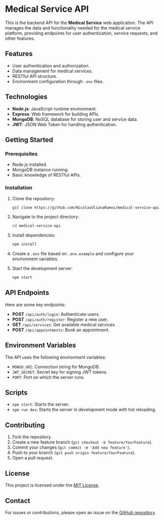 # Medical Service API

This is the backend API for the **Medical Service** web application. The API manages the data and functionality needed for the medical service platform, providing endpoints for user authentication, service requests, and other features.

## Features

- User authentication and authorization.
- Data management for medical services.
- RESTful API structure.
- Environment configuration through `.env` files.

## Technologies

- **Node.js**: JavaScript runtime environment.
- **Express**: Web framework for building APIs.
- **MongoDB**: NoSQL database for storing user and service data.
- **JWT**: JSON Web Token for handling authentication.

## Getting Started

### Prerequisites

- Node.js installed.
- MongoDB instance running.
- Basic knowledge of RESTful APIs.

### Installation

1. Clone the repository:
    ```bash
    git clone https://github.com/NicolasUlianaRamos/medical-service-api.git
    ```

2. Navigate to the project directory:
    ```bash
    cd medical-service-api
    ```

3. Install dependencies:
    ```bash
    npm install
    ```

4. Create a `.env` file based on `.env.example` and configure your environment variables.

5. Start the development server:
    ```bash
    npm start
    ```

## API Endpoints

Here are some key endpoints:

- **POST** `/api/auth/login`: Authenticate users.
- **POST** `/api/auth/register`: Register a new user.
- **GET** `/api/services`: Get available medical services.
- **POST** `/api/appointments`: Book an appointment.

## Environment Variables

The API uses the following environment variables:

- `MONGO_URI`: Connection string for MongoDB.
- `JWT_SECRET`: Secret key for signing JWT tokens.
- `PORT`: Port on which the server runs.

## Scripts

- `npm start`: Starts the server.
- `npm run dev`: Starts the server in development mode with hot reloading.

## Contributing

1. Fork the repository.
2. Create a new feature branch (`git checkout -b feature/YourFeature`).
3. Commit your changes (`git commit -m 'Add new feature'`).
4. Push to your branch (`git push origin feature/YourFeature`).
5. Open a pull request.

## License

This project is licensed under the [MIT License](LICENSE).

## Contact

For issues or contributions, please open an issue on the [GitHub repository](https://github.com/NicolasUlianaRamos/medical-service-api/issues).
